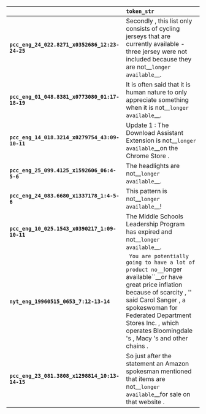 |                                                | `token_str`                                                                                                                                                                                                                                                                 |
|:-----------------------------------------------|:----------------------------------------------------------------------------------------------------------------------------------------------------------------------------------------------------------------------------------------------------------------------------|
| **`pcc_eng_24_022.8271_x0352686_12:23-24-25`** | Secondly , this list only consists of cycling jerseys that are currently available - three jersey were not included because they are not__``longer available``__.                                                                                                           |
| **`pcc_eng_01_048.8381_x0773080_01:17-18-19`** | It is often said that it is human nature to only appreciate something when it is not__``longer available``__.                                                                                                                                                               |
| **`pcc_eng_14_018.3214_x0279754_43:09-10-11`** | Update 1 : The Download Assistant Extension is not__``longer available``__on the Chrome Store .                                                                                                                                                                             |
| **`pcc_eng_25_099.4125_x1592606_06:4-5-6`**    | The headlights are not__``longer available``__.                                                                                                                                                                                                                             |
| **`pcc_eng_24_083.6680_x1337178_1:4-5-6`**     | This pattern is not__``longer available``__!                                                                                                                                                                                                                                |
| **`pcc_eng_10_025.1543_x0390217_1:09-10-11`**  | The Middle Schools Leadership Program has expired and not__``longer available``__.                                                                                                                                                                                          |
| **`nyt_eng_19960515_0653_7:12-13-14`**         | `` You are potentially going to have a lot of product no__``longer available``__or have great price inflation because of scarcity , '' said Carol Sanger , a spokeswoman for Federated Department Stores Inc. , which operates Bloomingdale 's , Macy 's and other chains . |
| **`pcc_eng_23_081.3808_x1298814_10:13-14-15`** | So just after the statement an Amazon spokesman mentioned that items are not__``longer available``__for sale on that website .                                                                                                                                              |